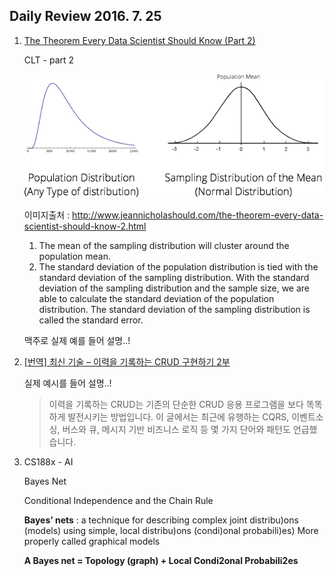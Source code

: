 ## Daily Review 2016. 7. 25


1. [The Theorem Every Data Scientist Should Know (Part 2)](http://www.jeannicholashould.com/the-theorem-every-data-scientist-should-know-2.html)

	CLT - part 2
	
	![images](./../images/normal_distribution_vs_sampling_distribution.png)
	
	이미지출처 : http://www.jeannicholashould.com/the-theorem-every-data-scientist-should-know-2.html
	
	1. The mean of the sampling distribution will cluster around the population mean.
	2. The standard deviation of the population distribution is tied with the standard deviation of the sampling distribution. With the standard deviation of the sampling distribution and the sample size, we are able to calculate the standard deviation of the population distribution. The standard deviation of the sampling distribution is called the standard error.

	맥주로 실제 예를 들어 설명..!

2. [[번역] 최신 기술 – 이력을 기록하는 CRUD 구현하기 2부](https://youngjaekim.wordpress.com/2016/07/19/%EB%B2%88%EC%97%AD-%EC%B5%9C%EC%8B%A0-%EA%B8%B0%EC%88%A0-%EC%9D%B4%EB%A0%A5%EC%9D%84-%EA%B8%B0%EB%A1%9D%ED%95%98%EB%8A%94-crud-%EA%B5%AC%ED%98%84%ED%95%98%EA%B8%B0-2%EB%B6%80/)

	실제 예시를 들어 설명..!
	
	> 이력을 기록하는 CRUD는 기존의 단순한 CRUD 응용 프로그램을 보다 똑똑하게 발전시키는 방법입니다. 이 글에서는 최근에 유행하는 CQRS, 이벤트소싱, 버스와 큐, 메시지 기반 비즈니스 로직 등 몇 가지 단어와 패턴도 언급했습니다.
	

3. CS188x - AI

	Bayes Net
	
	Conditional Independence and the Chain Rule
	
	**Bayes’ nets** : a technique for describing complex joint distribu)ons (models) using simple, local distribu)ons (condi)onal probabili)es)
   More properly called graphical models
   
   **A Bayes net = Topology (graph) + Local Condi2onal Probabili2es**